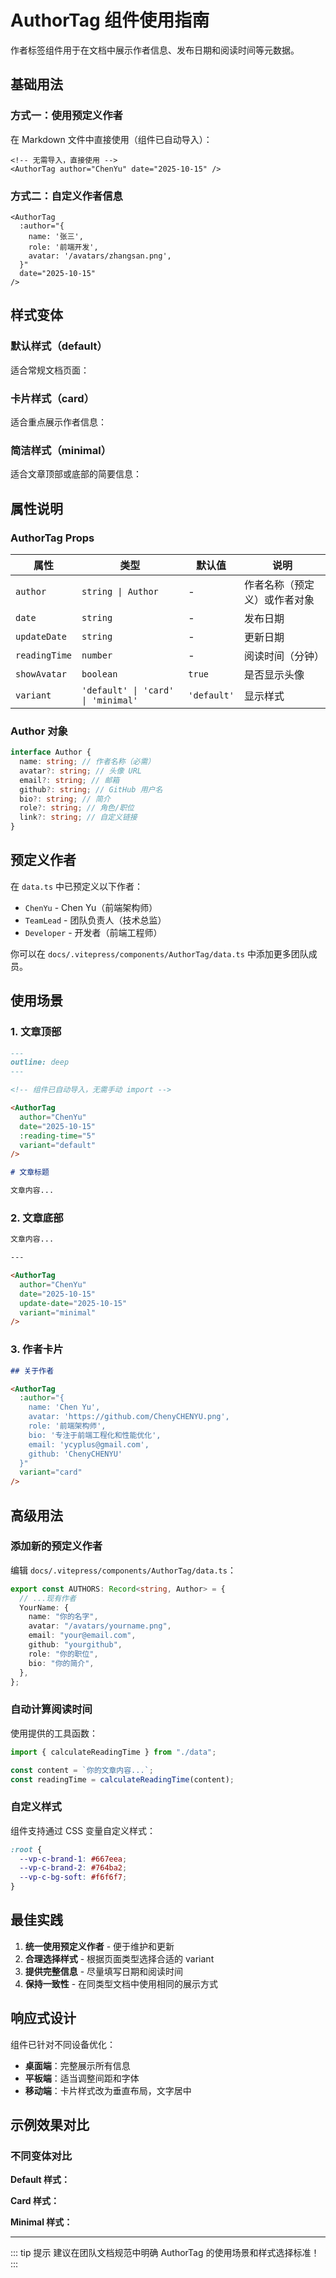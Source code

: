 # AuthorTag 组件使用指南

作者标签组件用于在文档中展示作者信息、发布日期和阅读时间等元数据。

## 基础用法

### 方式一：使用预定义作者

在 Markdown 文件中直接使用（组件已自动导入）：

```vue
<!-- 无需导入，直接使用 -->
<AuthorTag author="ChenYu" date="2025-10-15" />
```

<!-- 组件已自动导入，无需手动 import -->
<AuthorTag author="ChenYu" date="2025-10-15" :reading-time="5" />

### 方式二：自定义作者信息

```vue
<AuthorTag
  :author="{
    name: '张三',
    role: '前端开发',
    avatar: '/avatars/zhangsan.png',
  }"
  date="2025-10-15"
/>
```

<AuthorTag 
  :author="{ 
    name: '张三', 
    role: '前端开发工程师',
    bio: '专注于 Vue 生态和工程化实践' 
  }" 
  date="2025-10-15"
  :reading-time="8"
/>

## 样式变体

### 默认样式（default）

适合常规文档页面：

<AuthorTag 
  author="ChenYu" 
  date="2025-10-15" 
  update-date="2025-10-15"
  :reading-time="5"
  variant="default"
/>

### 卡片样式（card）

适合重点展示作者信息：

<AuthorTag 
  :author="{ 
    name: 'Chen Yu',
    avatar: 'https://github.com/ChenyCHENYU.png',
    role: '前端架构师',
    bio: '专注于前端工程化、性能优化和团队协作，致力于提升开发效率和代码质量。',
    email: 'ycyplus@gmail.com',
    github: 'ChenyCHENYU'
  }" 
  date="2025-10-15"
  :reading-time="10"
  variant="card"
/>

### 简洁样式（minimal）

适合文章顶部或底部的简要信息：

<AuthorTag 
  author="ChenYu" 
  date="2025-10-15" 
  :reading-time="3"
  variant="minimal"
/>

## 属性说明

### AuthorTag Props

| 属性          | 类型                               | 默认值      | 说明                         |
| ------------- | ---------------------------------- | ----------- | ---------------------------- |
| `author`      | `string \| Author`                 | -           | 作者名称（预定义）或作者对象 |
| `date`        | `string`                           | -           | 发布日期                     |
| `updateDate`  | `string`                           | -           | 更新日期                     |
| `readingTime` | `number`                           | -           | 阅读时间（分钟）             |
| `showAvatar`  | `boolean`                          | `true`      | 是否显示头像                 |
| `variant`     | `'default' \| 'card' \| 'minimal'` | `'default'` | 显示样式                     |

### Author 对象

```typescript
interface Author {
  name: string; // 作者名称（必需）
  avatar?: string; // 头像 URL
  email?: string; // 邮箱
  github?: string; // GitHub 用户名
  bio?: string; // 简介
  role?: string; // 角色/职位
  link?: string; // 自定义链接
}
```

## 预定义作者

在 `data.ts` 中已预定义以下作者：

- `ChenYu` - Chen Yu（前端架构师）
- `TeamLead` - 团队负责人（技术总监）
- `Developer` - 开发者（前端工程师）

你可以在 `docs/.vitepress/components/AuthorTag/data.ts` 中添加更多团队成员。

## 使用场景

### 1. 文章顶部

```markdown
---
outline: deep
---

<!-- 组件已自动导入，无需手动 import -->

<AuthorTag 
  author="ChenYu" 
  date="2025-10-15" 
  :reading-time="5"
  variant="default"
/>

# 文章标题

文章内容...
```

### 2. 文章底部

```markdown
文章内容...

---

<AuthorTag 
  author="ChenYu" 
  date="2025-10-15" 
  update-date="2025-10-15"
  variant="minimal"
/>
```

### 3. 作者卡片

```markdown
## 关于作者

<AuthorTag 
  :author="{ 
    name: 'Chen Yu',
    avatar: 'https://github.com/ChenyCHENYU.png',
    role: '前端架构师',
    bio: '专注于前端工程化和性能优化',
    email: 'ycyplus@gmail.com',
    github: 'ChenyCHENYU'
  }" 
  variant="card"
/>
```

## 高级用法

### 添加新的预定义作者

编辑 `docs/.vitepress/components/AuthorTag/data.ts`：

```typescript
export const AUTHORS: Record<string, Author> = {
  // ...现有作者
  YourName: {
    name: "你的名字",
    avatar: "/avatars/yourname.png",
    email: "your@email.com",
    github: "yourgithub",
    role: "你的职位",
    bio: "你的简介",
  },
};
```

### 自动计算阅读时间

使用提供的工具函数：

```typescript
import { calculateReadingTime } from "./data";

const content = `你的文章内容...`;
const readingTime = calculateReadingTime(content);
```

### 自定义样式

组件支持通过 CSS 变量自定义样式：

```css
:root {
  --vp-c-brand-1: #667eea;
  --vp-c-brand-2: #764ba2;
  --vp-c-bg-soft: #f6f6f7;
}
```

## 最佳实践

1. **统一使用预定义作者** - 便于维护和更新
2. **合理选择样式** - 根据页面类型选择合适的 variant
3. **提供完整信息** - 尽量填写日期和阅读时间
4. **保持一致性** - 在同类型文档中使用相同的展示方式

## 响应式设计

组件已针对不同设备优化：

- **桌面端**：完整展示所有信息
- **平板端**：适当调整间距和字体
- **移动端**：卡片样式改为垂直布局，文字居中

## 示例效果对比

### 不同变体对比

**Default 样式：**
<AuthorTag author="ChenYu" date="2025-10-15" :reading-time="5" variant="default" />

**Card 样式：**
<AuthorTag 
  :author="{ 
    name: 'Chen Yu',
    avatar: 'https://github.com/ChenyCHENYU.png',
    role: '前端架构师',
    bio: '专注于前端工程化和性能优化',
    github: 'ChenyCHENYU'
  }" 
  date="2025-10-15"
  variant="card"
/>

**Minimal 样式：**
<AuthorTag author="ChenYu" date="2025-10-15" :reading-time="3" variant="minimal" />

---

::: tip 提示
建议在团队文档规范中明确 AuthorTag 的使用场景和样式选择标准！
:::
